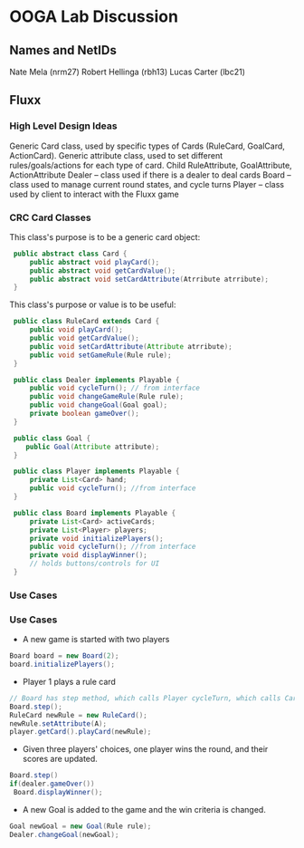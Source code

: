 # OOGA Lab Discussion
## Names and NetIDs
Nate Mela (nrm27)
Robert Hellinga (rbh13)
Lucas Carter (lbc21)

## Fluxx

### High Level Design Ideas
Generic Card class, used by specific types of Cards (RuleCard, GoalCard, ActionCard).
Generic attribute class, used to set different rules/goals/actions for each type of card. Child
 RuleAttribute, GoalAttribute, ActionAttribute
Dealer – class used if there is a dealer to deal cards
Board – class used to manage current round states, and cycle turns
Player – class used by client to interact with the Fluxx game

### CRC Card Classes

This class's purpose is to be a generic card object:
```java
 public abstract class Card {
     public abstract void playCard();
     public abstract void getCardValue();
     public abstract void setCardAttribute(Atrribute atrribute);
 }
```

This class's purpose or value is to be useful:
```java
 public class RuleCard extends Card {
     public void playCard();
     public void getCardValue();
     public void setCardAttribute(Attribute atrribute);
     public void setGameRule(Rule rule);
 }
```

```java
 public class Dealer implements Playable {
     public void cycleTurn(); // from interface
     public void changeGameRule(Rule rule);
     public void changeGoal(Goal goal);
     private boolean gameOver();
 }
```

```java
 public class Goal {
    public Goal(Attribute attribute);
 }
```

```java
 public class Player implements Playable {
     private List<Card> hand;
     public void cycleTurn(); //from interface
 }
```

```java
 public class Board implements Playable {
     private List<Card> activeCards;
     private List<Player> players;
     private void initializePlayers();
     public void cycleTurn(); //from interface
     private void displayWinner();
     // holds buttons/controls for UI
 }
```


### Use Cases

### Use Cases

 * A new game is started with two players
 ```java
Board board = new Board(2);
board.initializePlayers();
 ```

 * Player 1 plays a rule card
 ```java
// Board has step method, which calls Player cycleTurn, which calls Card's playCaerd
Board.step(); 
RuleCard newRule = new RuleCard();
newRule.setAttribute(A);
player.getCard().playCard(newRule);
 ```

 * Given three players' choices, one player wins the round, and their scores are updated.
 ```java
Board.step()
if(dealer.gameOver()) 
  Board.displayWinner();
 ```

 * A new Goal is added to the game and the win criteria is changed.
 ```java
Goal newGoal = new Goal(Rule rule);
Dealer.changeGoal(newGoal);
 ```